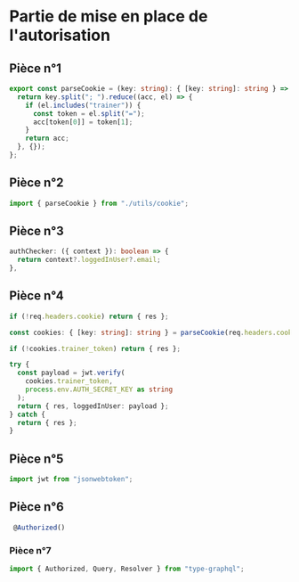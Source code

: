 # Partie de mise en place de l'autorisation

[](./assets/User_Authorization.png)

## Pièce n°1

```typescript
export const parseCookie = (key: string): { [key: string]: string } => {
  return key.split("; ").reduce((acc, el) => {
    if (el.includes("trainer")) {
      const token = el.split("=");
      acc[token[0]] = token[1];
    }
    return acc;
  }, {});
};
```

## Pièce n°2

```typescript
import { parseCookie } from "./utils/cookie";
```

## Pièce n°3

```typescript
authChecker: ({ context }): boolean => {
  return context?.loggedInUser?.email;
},
```

## Pièce n°4

```typescript
if (!req.headers.cookie) return { res };

const cookies: { [key: string]: string } = parseCookie(req.headers.cookie);

if (!cookies.trainer_token) return { res };

try {
  const payload = jwt.verify(
    cookies.trainer_token,
    process.env.AUTH_SECRET_KEY as string
  );
  return { res, loggedInUser: payload };
} catch {
  return { res };
}
```

## Pièce n°5

```typescript
import jwt from "jsonwebtoken";
```

## Pièce n°6

```typescript
 @Authorized()
```

### Pièce n°7

```typescript
import { Authorized, Query, Resolver } from "type-graphql";
```
